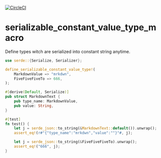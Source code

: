 [![CircleCI](https://circleci.com/gh/mmmpa/serializable_constant_value_type_macro.svg?style=shield)](https://circleci.com/gh/mmmpa/serializable_constant_value_type_macro)

# serializable_constant_value_type_macro

Define types witch are serialized into constant string anytime.

```rust
use serde::{Serialize, Serializer};

define_serializable_constant_value_type!(
    MarkdownValue => "mrkdwn",
    FiveFiveFiveTo => 666,
);

#[derive(Default, Serialize)]
pub struct MarkdownText {
    pub type_name: MarkdownValue,
    pub value: String,
}

#[test]
fn test() {
    let j = serde_json::to_string(&MarkdownText::default()).unwrap();
    assert_eq!(r#"{"type_name":"mrkdwn","value":""}"#, j);

    let j = serde_json::to_string(&FiveFiveFiveTo).unwrap();
    assert_eq!("666", j);
}
```

